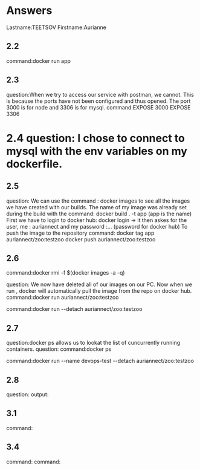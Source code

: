 # Answers

Lastname:TEETSOV
Firstname:Aurianne

## 2.2
command:docker run app

## 2.3
question:When we try to access our service with postman, we cannot. This is because the ports have not been configured and thus opened.
The port 3000 is for node and 3306 is for mysql.
command:EXPOSE 3000
EXPOSE 3306

# 2.4 question: I chose to connect to mysql with the env variables on my dockerfile.

## 2.5
question: We can use the command : docker images   to see all the images we have created with our builds.
The name of my image was already set during the build with the command: docker build . -t app    (app is the name)
First we have to login to docker hub:
docker login  -> it then askes for the user, me : auriannect and my password :... (password for docker hub)
To push the image to the repository
command: docker tag app auriannect/zoo:testzoo
docker push auriannect/zoo:testzoo

## 2.6
command:docker rmi -f $(docker images -a -q)

question: We now have deleted all of our images on our PC.
Now when we run , docker will automatically pull the image from the repo on docker hub. 
command:docker run auriannect/zoo:testzoo

command:docker run --detach auriannect/zoo:testzoo

## 2.7
question:docker ps allows us to lookat the list of cuncurrently running containers.
question:
command:docker ps

command:docker run --name devops-test --detach auriannect/zoo:testzoo

## 2.8
question:
output:

## 3.1
command:

## 3.4
command:
command:
